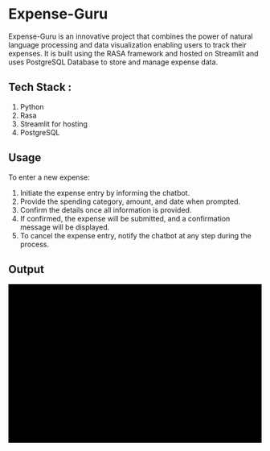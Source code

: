 # Expense-Guru

 Expense-Guru is an innovative project that combines the power of natural language processing and data visualization enabling users to track their expenses. It is built using the RASA framework and hosted on Streamlit and uses PostgreSQL Database to store and manage expense data. 

## Tech Stack :
   1. Python<br>
   2. Rasa<br>
   3. Streamlit for hosting<br>
   4. PostgreSQL<br>

## Usage
To enter a new expense:<br>

1. Initiate the expense entry by informing the chatbot.<br>
2. Provide the spending category, amount, and date when prompted.<br>
3. Confirm the details once all information is provided.<br>
4. If confirmed, the expense will be submitted, and a confirmation message will be displayed.<br>
5. To cancel the expense entry, notify the chatbot at any step during the process.<br>

## Output 

![Output](assets/ezgif-4-3869350706.gif)

